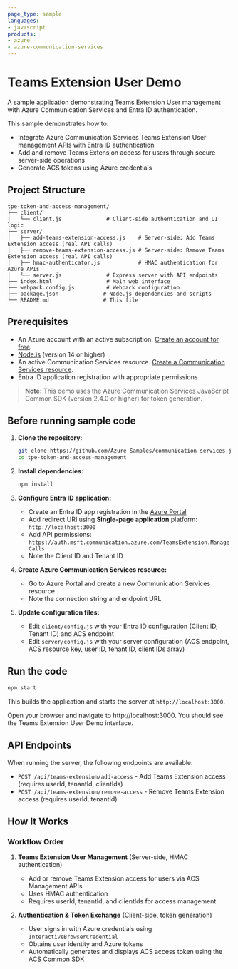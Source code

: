```yaml
---
page_type: sample
languages:
- javascript
products:
- azure
- azure-communication-services
---
```


# Teams Extension User Demo

A sample application demonstrating Teams Extension User management with Azure Communication Services and Entra ID authentication.

This sample demonstrates how to:
- Integrate Azure Communication Services Teams Extension User management APIs with Entra ID authentication
- Add and remove Teams Extension access for users through secure server-side operations
- Generate ACS tokens using Azure credentials


## Project Structure

```
tpe-token-and-access-management/
├── client/
│   └── client.js              # Client-side authentication and UI logic
├── server/
│   ├── add-teams-extension-access.js    # Server-side: Add Teams Extension access (real API calls)
│   ├── remove-teams-extension-access.js # Server-side: Remove Teams Extension access (real API calls)
│   ├── hmac-authenticator.js            # HMAC authentication for Azure APIs
│   └── server.js              # Express server with API endpoints
├── index.html                 # Main web interface
├── webpack.config.js          # Webpack configuration
├── package.json              # Node.js dependencies and scripts
└── README.md                 # This file
```

## Prerequisites

- An Azure account with an active subscription. [Create an account for free](https://azure.microsoft.com/free/?WT.mc_id=A261C142F).
- [Node.js](https://nodejs.org/en/) (version 14 or higher)
- An active Communication Services resource. [Create a Communication Services resource](https://docs.microsoft.com/azure/communication-services/quickstarts/create-communication-resource).
- Entra ID application registration with appropriate permissions

> **Note:** This demo uses the Azure Communication Services JavaScript Common SDK (version 2.4.0 or higher) for token generation.

## Before running sample code

1. **Clone the repository:**
   ```bash
   git clone https://github.com/Azure-Samples/communication-services-javascript-quickstarts.git
   cd tpe-token-and-access-management
   ```

2. **Install dependencies:**
   ```bash
   npm install
   ```

3. **Configure Entra ID application:**
   - Create an Entra ID app registration in the [Azure Portal](https://portal.azure.com)
   - Add redirect URI using **Single-page application** platform: `http://localhost:3000`
   - Add API permissions: `https://auth.msft.communication.azure.com/TeamsExtension.ManageCalls`
   - Note the Client ID and Tenant ID

4. **Create Azure Communication Services resource:**
   - Go to Azure Portal and create a new Communication Services resource
   - Note the connection string and endpoint URL

5. **Update configuration files:**
   - Edit `client/config.js` with your Entra ID configuration (Client ID, Tenant ID) and ACS endpoint
   - Edit `server/config.js` with your server configuration (ACS endpoint, ACS resource key, user ID, tenant ID, client IDs array)

## Run the code

```bash
npm start
```

This builds the application and starts the server at `http://localhost:3000`.

Open your browser and navigate to http://localhost:3000. You should see the Teams Extension User Demo interface.

## API Endpoints

When running the server, the following endpoints are available:

- `POST /api/teams-extension/add-access` - Add Teams Extension access (requires userId, tenantId, clientIds)
- `POST /api/teams-extension/remove-access` - Remove Teams Extension access (requires userId, tenantId)

## How It Works

### Workflow Order
1. **Teams Extension User Management** (Server-side, HMAC authentication)
   - Add or remove Teams Extension access for users via ACS Management APIs
   - Uses HMAC authentication
   - Requires userId, tenantId, and clientIds for access management
   
2. **Authentication & Token Exchange** (Client-side, token generation)
   - User signs in with Azure credentials using `InteractiveBrowserCredential`
   - Obtains user identity and Azure tokens
   - Automatically generates and displays ACS access token using the ACS Common SDK




